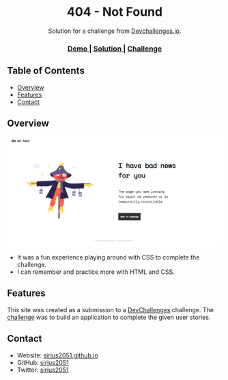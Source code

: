 <h1 align="center">404 - Not Found</h1>

<div align="center">
   Solution for a challenge from  <a href="http://devchallenges.io" target="_blank">Devchallenges.io</a>.
</div>

<div align="center">
  <h3>
    <a href="http://404-not-found-sirius2051.vercel.app/" target="_blank">
      Demo
    </a>
    <span> | </span>
    <a href="https://{your-url-to-the-solution}">
      Solution
    </a>
    <span> | </span>
    <a href="https://devchallenges.io/challenges/wBunSb7FPrIepJZAg0sY" target="_blank">
      Challenge
    </a>
  </h3>
</div>

<!-- TABLE OF CONTENTS -->
## Table of Contents

- [Overview](#overview)
- [Features](#features)
- [Contact](#contact)

<!-- OVERVIEW -->

## Overview

![screenshot](assets/img/screenshot.jpg)

- It was a fun experience playing around with CSS to complete the challenge.
- I can remember and practice more with HTML and CSS.


## Features

<!-- List the features of your application or follow the template. Don't share the figma file here :) -->

This site was created as a submission to a [DevChallenges](https://devchallenges.io/challenges) challenge. The [challenge](https://devchallenges.io/challenges/wBunSb7FPrIepJZAg0sY) was to build an application to complete the given user stories.


## Contact

- Website: [sirius2051.github.io](https://sirius2051.github.io)
- GitHub: [sirius2051](https://github.com/sirius2051)
- Twitter: [sirius2051](https://twitter.com/sirius2051)
